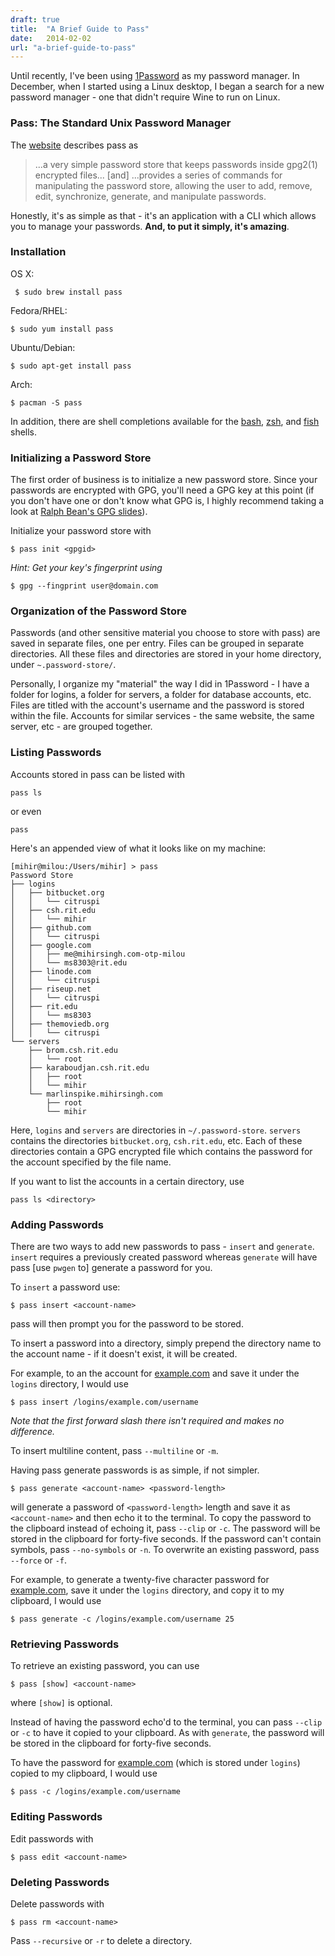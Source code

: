```yaml
---
draft: true
title:  "A Brief Guide to Pass"
date:   2014-02-02
url: "a-brief-guide-to-pass"
---
```


Until recently, I've been using [1Password][0] as my password manager. In December, when I started using a Linux desktop, I began a search for a new password manager - one that didn't require Wine to run on Linux.

### Pass: The Standard Unix Password Manager

The [website][2] describes pass as

> ...a very simple password store that keeps passwords inside gpg2(1) encrypted files... [and] ...provides a series of commands for manipulating the password store, allowing the user to add, remove, edit, synchronize, generate, and manipulate passwords.

Honestly, it's as simple as that - it's an application with a CLI which allows you to manage your passwords. **And, to put it simply, it's amazing**.

### Installation

OS X:

     $ sudo brew install pass

Fedora/RHEL:

    $ sudo yum install pass

Ubuntu/Debian:

    $ sudo apt-get install pass

Arch:

    $ pacman -S pass

In addition, there are shell completions available for the [bash][3], [zsh][4], and [fish][5] shells.

### Initializing a Password Store

The first order of business is to initialize a new password store. Since your passwords are encrypted with GPG, you'll need a GPG key at this point (if you don't have one or don't know what GPG is, I highly recommend taking a look at [Ralph Bean's GPG slides][6]).

Initialize your password store with

    $ pass init <gpgid>

*Hint: Get your key's fingerprint using*

    $ gpg --fingprint user@domain.com

### Organization of the Password Store

Passwords (and other sensitive material you choose to store with pass) are saved in separate files, one per entry. Files can be grouped in separate directories. All these files and directories are stored in your home directory, under `~.password-store/`.

Personally, I organize my "material" the way I did in 1Password - I have a folder for logins, a folder for servers, a folder for database accounts, etc. Files are titled with the account's username and the password is stored within the file. Accounts for similar services - the same website, the same server, etc - are grouped together.

### Listing Passwords

Accounts stored in pass can be listed with

    pass ls

or even

    pass

Here's an appended view of what it looks like on my machine:

```
[mihir@milou:/Users/mihir] > pass
Password Store
├── logins
│   ├── bitbucket.org
│   │   └── citruspi
│   ├── csh.rit.edu
│   │   └── mihir
│   ├── github.com
│   │   └── citruspi
│   ├── google.com
│   │   ├── me@mihirsingh.com-otp-milou
│   │   └── ms8303@rit.edu
│   ├── linode.com
│   │   └── citruspi
│   ├── riseup.net
│   │   └── citruspi
│   ├── rit.edu
│   │   └── ms8303
│   ├── themoviedb.org
│   │   └── citruspi
└── servers
    ├── brom.csh.rit.edu
    │   └── root
    ├── karaboudjan.csh.rit.edu
    │   ├── root
    │   └── mihir
    └── marlinspike.mihirsingh.com
        ├── root
        └── mihir
```

Here, `logins` and `servers` are directories in `~/.password-store`. `servers` contains the directories `bitbucket.org`, `csh.rit.edu`, etc. Each of these directories contain a GPG encrypted file which contains the password for the account specified by the file name.

If you want to list the accounts in a certain directory, use

    pass ls <directory>

### Adding Passwords

There are two ways to add new passwords to pass - `insert` and `generate`. `insert` requires a previously created password whereas `generate` will have pass [use `pwgen` to] generate a password for you.

To `insert` a password use:

    $ pass insert <account-name>

pass will then prompt you for the password to be stored.

To insert a password into a directory, simply prepend the directory name to the account name - if it doesn't exist, it will be created.

For example, to an the account for [example.com](7) and save it under the `logins` directory, I would use

    $ pass insert /logins/example.com/username

*Note that the first forward slash there isn't required and makes no difference.*

To insert multiline content, pass `--multiline` or `-m`.

Having pass generate passwords is as simple, if not simpler.

    $ pass generate <account-name> <password-length>

will generate a password of `<password-length>` length and save it as `<account-name>` and then echo it to the terminal. To copy the password to the clipboard instead of echoing it, pass `--clip` or `-c`. The password will be stored in the clipboard for forty-five seconds. If the password can't contain symbols, pass `--no-symbols` or `-n`. To overwrite an existing password, pass `--force` or `-f`.

For example, to generate a twenty-five character password for [example.com](7), save it under the `logins` directory, and copy it to my clipboard, I would use

    $ pass generate -c /logins/example.com/username 25

### Retrieving Passwords

To retrieve an existing password, you can use

    $ pass [show] <account-name>

where `[show]` is optional.

Instead of having the password echo'd to the terminal, you can pass `--clip` or `-c` to have it copied to your clipboard. As with `generate`, the password will be stored in the clipboard for forty-five seconds.

To have the password for [example.com](7) (which is stored under `logins`) copied to my clipboard, I would use

    $ pass -c /logins/example.com/username

### Editing Passwords

Edit passwords with

    $ pass edit <account-name>

### Deleting Passwords

Delete passwords with

    $ pass rm <account-name>

Pass `--recursive` or `-r` to delete a directory.

[0]: https://agilebits.com/onepassword
[1]: http://www.keepassx.org/
[2]: http://www.zx2c4.com/projects/password-store/
[3]: https://github.com/zx2c4/password-store/blob/master/contrib/pass.bash-completion
[4]: https://github.com/zx2c4/password-store/blob/master/contrib/pass.zsh-completion
[5]: https://github.com/zx2c4/password-store/blob/master/contrib/pass.fish-completion
[6]: http://threebean.org/presentations/gpg/
[7]: http://example.com
